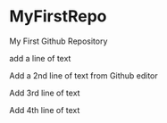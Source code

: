 # MyFirstRepo
My First Github Repository

add a line of text

Add a 2nd line of text from Github editor

Add 3rd line of text

Add 4th line of text
